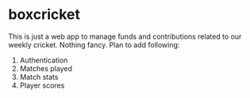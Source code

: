 # boxcricket

This is just a web app to manage funds and contributions related to our weekly cricket. Nothing fancy.
Plan to add following:
1. Authentication
2. Matches played
3. Match stats
4. Player scores
